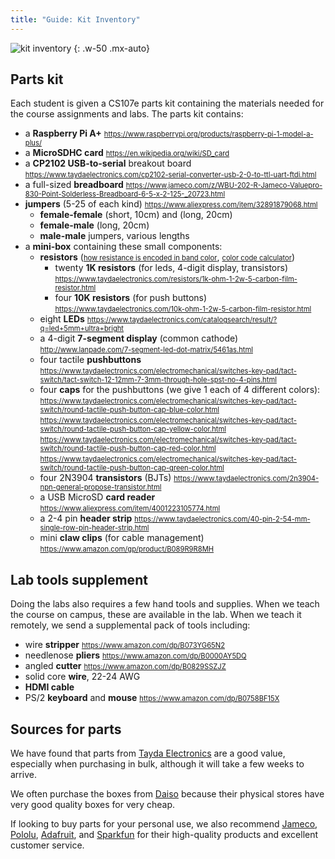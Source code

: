 ```yaml
---
title: "Guide: Kit Inventory"
---
```

<style>
li a[href*="//"]:link { font-size: 80%; }
</style>

![kit inventory](../images/bom.jpg)
{: .w-50 .mx-auto}

## Parts kit
Each student is given a CS107e parts kit containing the materials needed for the course assignments and labs. The parts kit contains:
- a __Raspberry Pi A+__ <https://www.raspberrypi.org/products/raspberry-pi-1-model-a-plus/>
- a __MicroSDHC card__ <https://en.wikipedia.org/wiki/SD_card>
- a __CP2102 USB-to-serial__ breakout board <https://www.taydaelectronics.com/cp2102-serial-converter-usb-2-0-to-ttl-uart-ftdi.html>
- a full-sized __breadboard__ <https://www.jameco.com/z/WBU-202-R-Jameco-Valuepro-830-Point-Solderless-Breadboard-6-5-x-2-125-_20723.html>
- __jumpers__ (5-25 of each kind) <https://www.aliexpress.com/item/32891879068.html>
    -  __female-female__ (short, 10cm) and (long, 20cm)
    -  __female-male__ (long, 20cm)
    -  __male-male__ jumpers, various lengths
- a __mini-box__ containing these small components:
    - __resistors__ ([how resistance is encoded in band color](https://learn.sparkfun.com/tutorials/resistors#decoding-resistor-markings),  [color code calculator](https://www.digikey.com/en/resources/conversion-calculators/conversion-calculator-resistor-color-code))
        - twenty __1K resistors__ (for leds, 4-digit display, transistors) <https://www.taydaelectronics.com/resistors/1k-ohm-1-2w-5-carbon-film-resistor.html>
        - four __10K resistors__ (for push buttons) <https://www.taydaelectronics.com/10k-ohm-1-2w-5-carbon-film-resistor.html>
    - eight __LEDs__ <https://www.taydaelectronics.com/catalogsearch/result/?q=led+5mm+ultra+bright>
    - a 4-digit __7-segment display__ (common cathode) <http://www.lanpade.com/7-segment-led-dot-matrix/5461as.html>
    - four tactile __pushbuttons__ <https://www.taydaelectronics.com/electromechanical/switches-key-pad/tact-switch/tact-switch-12-12mm-7-3mm-through-hole-spst-no-4-pins.html>
    - four __caps__ for the pushbuttons (we give 1 each of 4 different colors): <https://www.taydaelectronics.com/electromechanical/switches-key-pad/tact-switch/round-tactile-push-button-cap-blue-color.html> <https://www.taydaelectronics.com/electromechanical/switches-key-pad/tact-switch/round-tactile-push-button-cap-yellow-color.html> <https://www.taydaelectronics.com/electromechanical/switches-key-pad/tact-switch/round-tactile-push-button-cap-red-color.html> <https://www.taydaelectronics.com/electromechanical/switches-key-pad/tact-switch/round-tactile-push-button-cap-green-color.html>
    - four 2N3904 __transistors__ (BJTs) <https://www.taydaelectronics.com/2n3904-npn-general-propose-transistor.html>
    - a USB MicroSD __card reader__ <https://www.aliexpress.com/item/4001223105774.html>
    - a 2-4 pin __header strip__ <https://www.taydaelectronics.com/40-pin-2-54-mm-single-row-pin-header-strip.html>
    - mini __claw clips__ (for cable management) <https://www.amazon.com/gp/product/B089R9R8MH>



## Lab tools supplement
Doing the labs also requires a few hand tools and supplies. When we teach the course on campus, these are available in the lab. When we teach it remotely, we send a supplemental pack of tools including:

- wire __stripper__ <https://www.amazon.com/dp/B073YG65N2>
- needlenose __pliers__ <https://www.amazon.com/dp/B0000AY5DQ>
- angled __cutter__ <https://www.amazon.com/dp/B0829SSZJZ>
- solid core __wire__, 22-24 AWG
- __HDMI cable__
- PS/2 __keyboard__ and __mouse__ <https://www.amazon.com/dp/B0758BF15X>


## Sources for parts

We have found that parts from [Tayda Electronics](https://www.taydaelectronics.com/) are a good value, especially when purchasing in bulk, although it will take a few weeks to arrive.

We often purchase the boxes from [Daiso](https://www.daisojapan.com/) because their
physical stores have very good quality boxes for very cheap.

If looking to buy parts for your personal use, we also recommend [Jameco](https://www.jameco.com/), [Pololu](https://www.pololu.com/), [Adafruit](https://www.adafruit.com/), and [Sparkfun](https://www.sparkfun.com/) for their high-quality products and excellent customer service. 



